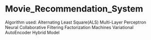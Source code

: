# Movie_Recommendation_System
Algorithm used:
Alternating Least Square(ALS)
Multi-Layer Perceptron
Neural Collaborative Filtering
Factorization Machines
Variational AutoEncoder
Hybrid Model
